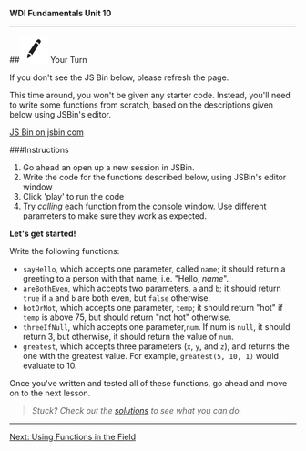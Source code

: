 **WDI Fundamentals Unit 10**

---

##![Your Turn](../assets/exercise.png) Your Turn

If you don't see the JS Bin below, please refresh the page.

This time around, you won't be given any starter code. Instead, you'll need to write some functions from scratch, based on the descriptions given below using JSBin's editor.

<a class="jsbin-embed" href="https://jsbin.com/cugoya/embed?js">JS Bin on jsbin.com</a><script src="https://static.jsbin.com/js/embed.min.js?3.35.12"></script>

###Instructions

1. Go ahead an open up a new session in JSBin.
2. Write the code for the functions described below, using JSBin's editor window
3. Click 'play' to run the code
4. Try *calling* each function from the console window. Use different parameters to make sure they work as expected.

**Let's get started!**

Write the following functions:
* `sayHello`, which accepts one parameter, called `name`; it should return a greeting to a person with that name, i.e. "Hello, *name*".
* `areBothEven`, which accepts two parameters, `a` and `b`; it should return `true` if `a` and `b` are both even, but `false` otherwise.
* `hotOrNot`, which accepts one parameter, `temp`; it should return "hot" if `temp` is above 75, but should return "not hot" otherwise.
* `threeIfNull`, which accepts one parameter,`num`. If num is `null`, it should return 3, but otherwise, it should return the value of `num`.
* `greatest`, which accepts three parameters (`x`, `y`, and `z`), and returns the one with the greatest value. For example, `greatest(5, 10, 1)` would evaluate to 10.

Once you've written and tested all of these functions, go ahead and move on to the next lesson.

> *Stuck? Check out the [solutions](../exercise-solutions.md) to see what you can do.*

---

[Next: Using Functions in the Field](05_lesson.md)
